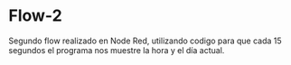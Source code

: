 # Flow-2
Segundo flow realizado en Node Red, utilizando codigo para que cada 15 segundos el programa nos muestre la hora y el día actual.
